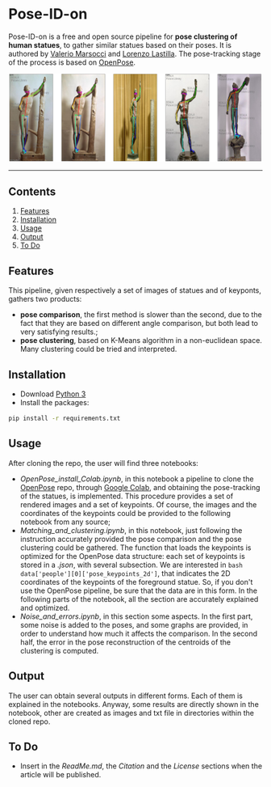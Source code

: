 # Pose-ID-on
[<div align="center"><img src=".github/Logo.png", width="300"></div>]: <>
Pose-ID-on is a free and open source pipeline for **pose clustering of human statues**, to gather similar statues based on their poses. It is authored by [Valerio Marsocci](https://github.com/VMarsocci) and [Lorenzo Lastilla](https://github.com/L9L4). The pose-tracking stage of the process is based on [OpenPose](https://github.com/CMU-Perceptual-Computing-Lab/openpose).

<div align="center"><img src="images/example.png", width="700"></div>

-----------------

## Contents
1. [Features](#features)
2. [Installation](#installation)
4. [Usage](#usage)
5. [Output](#output)
6. [To Do](#to-do)

## Features

This pipeline, given respectively a set of images of statues and of keyponts, gathers two products:
- **pose comparison**, the first method is slower than the second, due to the fact that they are based on different angle comparison, but both lead to very satisfying results.;
- **pose clustering**, based on K-Means algorithm in a non-euclidean space. Many clustering could be tried and interpreted.


## Installation

- Download [Python 3](https://www.python.org/)
- Install the packages:
```bash
pip install -r requirements.txt
```


## Usage

After cloning the repo, the user will find three notebooks:
- *OpenPose_install_Colab.ipynb*, in this notebook a pipeline to clone the [OpenPose](https://github.com/CMU-Perceptual-Computing-Lab/openpose) repo, through [Google Colab](https://colab.research.google.com/notebooks/intro.ipynb), and obtaining the pose-tracking of the statues, is implemented. This procedure provides a set of rendered images and a set of keypoints. Of course, the images and the coordinates of the keypoints could be provided to the following notebook from any source;
- *Matching_and_clustering.ipynb*, in this notebook, just following the instruction accurately provided the pose comparison and the pose clustering could be gathered. The function that loads the keypoints is optimized for the OpenPose data structure: each set of keypoints is stored in a *.json*, with several subsection. We are interested in ```bash data['people'][0]['pose_keypoints_2d']```, that indicates the 2D coordinates of the keypoints of the foreground statue. So, if you don't use the OpenPose pipeline, be sure that the data are in this form.
In the following parts of the notebook, all the section are accurately explained and optimized.
- *Noise_and_errors.ipynb*, in this section some aspects. In the first part, some noise is added to the poses, and some graphs are provided, in order to understand how much it affects the comparison. In the second half, the error in the pose reconstruction of the centroids of the clustering is computed.

## Output

The user can obtain several outputs in different forms. Each of them is explained in the notebooks. Anyway, some results are directly shown in the notebook, other are created as images and txt file in directories within the cloned repo.

## To Do

- Insert in the *ReadMe.md*, the *Citation* and the *License* sections when the article will be published.


[### Pose-tracking 1) Install OpenPose(https://github.com/CMU-Perceptual-Computing-Lab/openpose) on your device or run the]: <>

[### Pose-clustering 1) Ensure all the ]: <>

